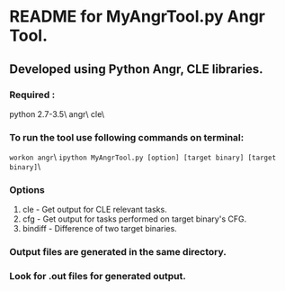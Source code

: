 # README for MyAngrTool.py Angr Tool.
## Developed using Python Angr, CLE libraries.
### Required :
python 2.7-3.5\\
angr\\
cle\\
### To run the tool use following commands on terminal:
`workon angr`\\
`ipython MyAngrTool.py [option] [target binary] [target binary]`\\
### Options
1. cle - Get output for CLE relevant tasks.
2. cfg - Get output for tasks performed on target binary's CFG.
3. bindiff - Difference of two target binaries.
### Output files are generated in the same directory.
### Look for .out files for generated output.
